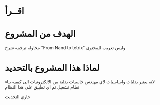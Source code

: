 اقــرأ
=====

الهدف من المشروع 
===============
محاوله ترجمه شرح  "From Nand to tetrix"
وليس تعريب للمحتوى 


لماذا هذا المشروع بالتحديد 
==========================
لانه يعتبر بدايات واساسيات لاي مهندس حاسبات 
بداية من الالكترونيات الى كيفيه بناء نظام تشغيل ثم اي تطبيق على هذا النظام




جاري التحديث

